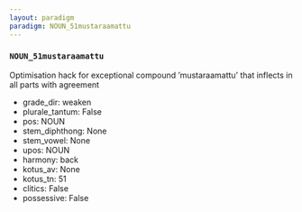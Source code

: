 ```yaml
---
layout: paradigm
paradigm: NOUN_51mustaraamattu
---
```

### ` NOUN_51mustaraamattu `

Optimisation hack for exceptional compound ’mustaraamattu’ that inflects in all parts with agreement
* grade_dir: weaken
* plurale_tantum: False
* pos: NOUN
* stem_diphthong: None
* stem_vowel: None
* upos: NOUN
* harmony: back
* kotus_av: None
* kotus_tn: 51
* clitics: False
* possessive: False
